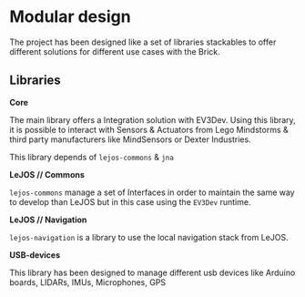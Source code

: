 # Modular design

The project has been designed like a set of libraries stackables 
to offer different solutions for different use cases with the Brick.

## Libraries

**Core**

The main library offers a Integration solution with EV3Dev.
Using this library, it is possible to interact with
Sensors & Actuators from Lego Mindstorms & third party manufacturers
like MindSensors or Dexter Industries.

This library depends of `lejos-commons` & `jna`

**LeJOS // Commons**

`lejos-commons` manage a set of Interfaces in order to maintain the 
same way to develop than LeJOS but in this case using the `EV3Dev` runtime.


**LeJOS // Navigation**

`lejos-navigation` is a library to use the local navigation stack from LeJOS.

**USB-devices**

This library has been designed to manage different usb devices like
Arduino boards, LIDARs, IMUs, Microphones, GPS

